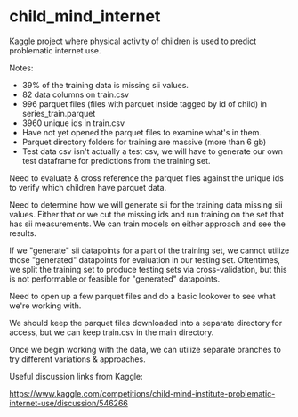 # child_mind_internet
Kaggle project where physical activity of children is used to predict problematic internet use.

Notes:
- 39% of the training data is missing sii values.
- 82 data columns on train.csv
- 996 parquet files (files with parquet inside tagged by id of child) in series_train.parquet
- 3960 unique ids in train.csv
- Have not yet opened the parquet files to examine what's in them.
- Parquet directory folders for training are massive (more than 6 gb)
- Test data csv isn't actually a test csv, we will have to generate our own test dataframe for predictions from the training set.

Need to evaluate & cross reference the parquet files against the unique ids to verify which children have parquet data.

Need to determine how we will generate sii for the training data missing sii values. Either that or we cut the missing ids and run training on the set that has sii measurements. We can train models on either approach and see the results.

If we "generate" sii datapoints for a part of the training set, we cannot utilize those "generated" datapoints for evaluation in our testing set. Oftentimes, we split the training set to produce testing sets via cross-validation, but this is not performable or feasible for "generated" datapoints.

Need to open up a few parquet files and do a basic lookover to see what we're working with.

We should keep the parquet files downloaded into a separate directory for access, but we can keep train.csv in the main directory.

Once we begin working with the data, we can utilize separate branches to try different variations & approaches.

Useful discussion links from Kaggle:

https://www.kaggle.com/competitions/child-mind-institute-problematic-internet-use/discussion/546266
